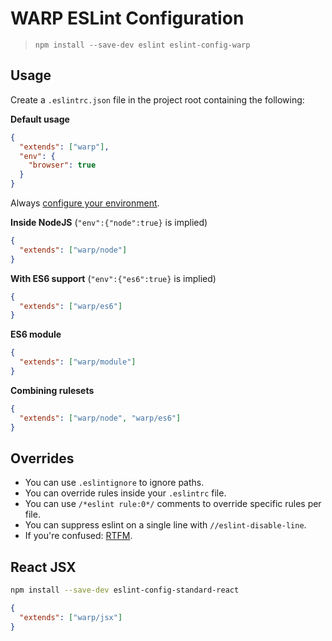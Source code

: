 # WARP ESLint Configuration

> `npm install --save-dev eslint eslint-config-warp`

## Usage

Create a `.eslintrc.json` file in the project root containing the following:

**Default usage**

```json
{
  "extends": ["warp"],
  "env": {
    "browser": true
  }
}
```

Always [configure your environment](http://eslint.org/docs/user-guide/configuring#specifying-environments).

**Inside NodeJS** (`"env":{"node":true}` is implied)

```json
{
  "extends": ["warp/node"]
}
```

**With ES6 support** (`"env":{"es6":true}` is implied)

```json
{
  "extends": ["warp/es6"]
}
```

**ES6 module**

```json
{
  "extends": ["warp/module"]
}
```

**Combining rulesets**

```json
{
  "extends": ["warp/node", "warp/es6"]
}
```

## Overrides

* You can use `.eslintignore` to ignore paths.
* You can override rules inside your `.eslintrc` file.
* You can use `/*eslint rule:0*/` comments to override specific rules per file.
* You can suppress eslint on a single line with `//eslint-disable-line`.
* If you're confused: [RTFM](http://eslint.org/docs/user-guide/configuring).

## React JSX

```sh
npm install --save-dev eslint-config-standard-react
```

```json
{
  "extends": ["warp/jsx"]
}
```
